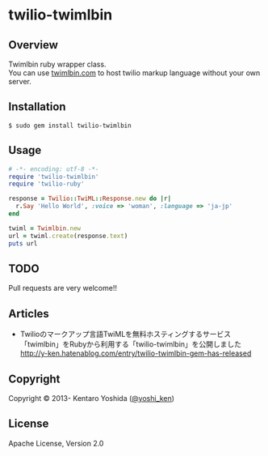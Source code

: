 twilio-twimlbin
=====================

## Overview
Twimlbin ruby wrapper class.  
You can use [twimlbin.com](http://twimlbin.com/) to host twilio markup language without your own server.

## Installation

`````
$ sudo gem install twilio-twimlbin
`````

## Usage

`````ruby
# -*- encoding: utf-8 -*-
require 'twilio-twimlbin'
require 'twilio-ruby'

response = Twilio::TwiML::Response.new do |r|
  r.Say 'Hello World', :voice => 'woman', :language => 'ja-jp'
end

twiml = Twimlbin.new
url = twiml.create(response.text)
puts url
`````

## TODO
Pull requests are very welcome!!

## Articles

* Twilioのマークアップ言語TwiMLを無料ホスティングするサービス「twimlbin」をRubyから利用する「twilio-twimlbin」を公開しました  
http://y-ken.hatenablog.com/entry/twilio-twimlbin-gem-has-released

## Copyright
Copyright © 2013- Kentaro Yoshida ([@yoshi_ken](https://twitter.com/yoshi_ken))

## License
Apache License, Version 2.0

